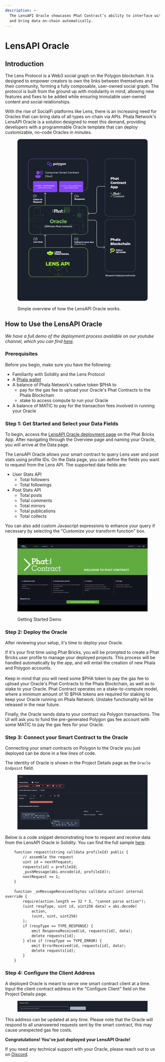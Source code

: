 ```yaml
---
description: >-
  The LensAPI Oracle showcases Phat Contract’s ability to interface with any API
  and bring data on-chain automatically.
---
```


# LensAPI Oracle

## Introduction

The Lens Protocol is a Web3 social graph on the Polygon blockchain. It is designed to empower creators to own the links between themselves and their community, forming a fully composable, user-owned social graph. The protocol is built from the ground up with modularity in mind, allowing new features and fixes to be added while ensuring immutable user-owned content and social relationships.

With the rise of SocialFi platforms like Lens, there is an increasing need for Oracles that can bring data of all types on-chain via APIs. Phala Network's LensAPI Oracle is a solution designed to meet this demand, providing developers with a programmable Oracle template that can deploy customizable, no-code Oracles in minutes.&#x20;

<figure><img src="../../../../.gitbook/assets/image (1) (1).png" alt=""><figcaption><p>Simple overview of how the LensAPI Oracle works. </p></figcaption></figure>

## How to Use the LensAPI Oracle&#x20;

_We have a full demo of the deployment process available on our youtube channel, which you can find_ [_here_](https://www.youtube.com/watch?v=C6kCpItmT6o)_._&#x20;

### Prerequisites

Before you begin, make sure you have the following:

* Familiarity with Solidity and the Lens Protocol
* A [Phala wallet](../../../../introduction/basic-guidance/)
* A balance of Phala Network's native token $PHA to
  * pay for the gas fee to upload your Oracle's Phat Contracts to the Phala Blockchain
  * stake to access compute to run your Oracle&#x20;
* A balance of MATIC to pay for the transaction fees involved in running your Oracle

### Step 1: Get Started and Select your Data Fields&#x20;

To begin, access the [LensAPI Oracle deployment page](https://bricks.phala.network/blueprint/lens-oracle/deployment) on the Phat Bricks App. After navigating through the Overview page and naming your Oracle, you will arrive at the Data page.

The LensAPI Oracle allows your smart contract to query Lens user and post stats using profile IDs. On the Data page, you can define the fields you want to request from the Lens API. The supported data fields are:

* User Stats API
  * Total followers
  * Total followings
* Post Stats API
  * Total posts
  * Total comments
  * Total mirrors
  * Total publications
  * Total collects

You can also add custom Javascript expressions to enhance your query if necessary by selecting the "Customize your transform function" box.

<figure><img src="../../../../.gitbook/assets/1_DLLIeuw8zXGV3I7pUtRL-g.gif" alt=""><figcaption><p>Getting Started Demo</p></figcaption></figure>

### Step 2: Deploy the Oracle

After reviewing your setup, it's time to deploy your Oracle.&#x20;

If it's your first time using Phat Bricks, you will be prompted to create a Phat Bricks user profile to manage your deployed projects. This process will be handled automatically by the app, and will entail the creation of new Phala and Polygon accounts. \
\
Keep in mind that you will need some $PHA token to pay the gas fee to upload your Oracle's Phat Contracts to the Phala Blockchain, as well as to stake to your Oracle. Phat Contract operates on a stake-to-compute model, where a minimum amount of 10 $PHA tokens are required for staking to keep your Oracle running on Phala Network. Unstake functionality will be released in the near future.

Finally, the Oracle sends data to your contract via Polygon transactions. The UI will ask you to fund the pre-generated Polygon gas fee account with some MATIC to pay the gas fees for your Oracle.

### Step 3: Connect your Smart Contract to the Oracle

Connecting your smart contracts on Polygon to the Oracle you just deployed can be done in a few lines of code.

The identity of Oracle is shown in the Project Details page as the `Oracle Endpoint` field.

<figure><img src="../../../../.gitbook/assets/bricks-oracle-endpoint.png" alt=""><figcaption></figcaption></figure>

Below is a code snippet demonstrating how to request and receive data from the LensAPI Oracle in Solidity. You can find the full sample [here](https://github.com/Phala-Network/phat-bricks/blob/master/evm/contracts/TestLensOracle.sol).

```solidity
    function request(string calldata profileId) public {
        // assemble the request
        uint id = nextRfequest;
        requests[id] = profileId;
        _pushMessage(abi.encode(id, profileId));
        nextRequest += 1;
    }

    function _onMessageReceived(bytes calldata action) internal override {
        require(action.length == 32 * 3, "cannot parse action");
        (uint respType, uint id, uint256 data) = abi.decode(
            action,
            (uint, uint, uint256)
        );
        if (respType == TYPE_RESPONSE) {
            emit ResponseReceived(id, requests[id], data);
            delete requests[id];
        } else if (respType == TYPE_ERROR) {
            emit ErrorReceived(id, requests[id], data);
            delete requests[id];
        }
    }
```

### Step 4: Configure the Client Address

A deployed Oracle is meant to serve one smart contract client at a time. Input the client contract address in the "Configure Client" field on the Project Details page.

<figure><img src="../../../../.gitbook/assets/bricks-config-client.png" alt=""><figcaption></figcaption></figure>

This address can be updated at any time. Please note that the Oracle will respond to all unanswered requests sent by the smart contract, this may cause unexpected gas fee costs.

**Congratulations! You've just deployed your LensAPI Oracle!**

If you need any technical support with your Oracle, please reach out to us on [Discord](https://discord.gg/phala).
